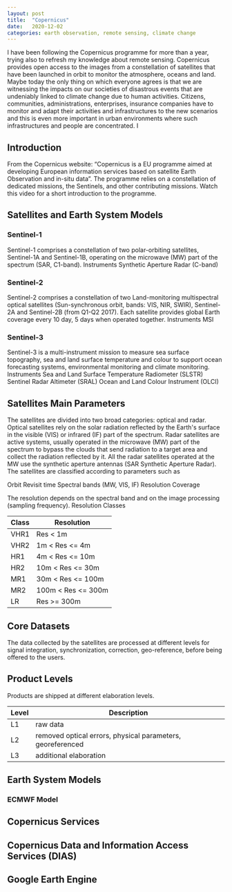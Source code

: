 ```yaml
---
layout: post
title:  "Copernicus"
date:   2020-12-02
categories: earth observation, remote sensing, climate change
---
```

I have been following the Copernicus programme for more than a year, trying also to refresh my knowledge about remote sensing. Copernicus provides open access to the images from a constellation of satellites that have been launched in orbit to monitor the atmosphere, oceans and land. Maybe today the only thing on which everyone agrees is that we are witnessing the impacts on our societies of disastrous events that are undeniably linked to climate change due to human activities. Citizens, communities, administrations, enterprises, insurance companies have to monitor and adapt their activities and infrastructures to the new scenarios and this is even more important in urban environments where such infrastructures and people are concentrated. I

## Introduction
From the Copernicus website: “Copernicus is a EU programme aimed at developing European information services based on satellite Earth Observation and in-situ data”. The programme relies on a constellation of dedicated missions, the Sentinels, and other contributing missions. Watch this video for a short introduction to the programme.

## Satellites and Earth System Models
### Sentinel-1
Sentinel-1 comprises a constellation of two polar-orbiting satellites, Sentinel-1A and Sentinel-1B, operating on the microwave (MW) part of the spectrum (SAR, C1-band).
Instruments
Synthetic Aperture Radar (C-band)
### Sentinel-2
Sentinel-2 comprises a constellation of two Land-monitoring multispectral optical satellites (Sun-synchronous orbit, bands: VIS, NIR, SWIR), Sentinel-2A and Sentinel-2B (from Q1-Q2 2017). Each satellite provides global Earth coverage every 10 day, 5 days when operated together.
Instruments
MSI
### Sentinel-3
Sentinel-3 is a multi-instrument mission to measure sea surface topography, sea and land surface temperature and colour to support ocean forecasting systems, environmental monitoring and climate monitoring.
Instruments
Sea and Land Surface Temperature Radiometer (SLSTR)
Sentinel Radar Altimeter (SRAL)
Ocean and Land Colour Instrument (OLCI)

## Satellites Main Parameters
The satellites are divided into two broad categories: optical and radar. Optical satellites rely on the solar radiation reflected by the Earth's surface in the visible (VIS) or infrared (IF) part of the spectrum. Radar satellites are active systems, usually operated in the microwave (MW) part of the spectrum to bypass the clouds that send radiation to a target area and collect the radiation reflected by it. All the radar satellites operated at the MW use the synthetic aperture antennas (SAR Synthetic Aperture Radar). The satellites are classified according to parameters such as

Orbit
Revisit time
Spectral bands (MW, VIS, IF)
Resolution
Coverage

The resolution depends on the spectral band and on the image processing (sampling frequency).
Resolution Classes

|Class|Resolution|
|-----|----------|
|VHR1 |Res < 1m  |
|VHR2 |1m < Res <= 4m|
|HR1  |4m < Res <= 10m|
|HR2  |10m < Res <= 30m|
|MR1  |30m < Res <= 100m|
|MR2  |100m < Res <= 300m|
|LR   |Res >= 300m|

## Core Datasets
The data collected by the satellites are processed at different levels for signal integration, synchronization, correction, geo-reference,  before being offered to the users.

## Product Levels
Products are shipped at different elaboration levels.

|Level|Description|
|-----|-----------|
|L1    |raw data   |
|L2    |removed optical errors, physical parameters, georeferenced |
|L3    |additional elaboration |

## Earth System Models
### ECMWF Model

## Copernicus Services

## Copernicus Data and Information Access Services (DIAS)

## Google Earth Engine
